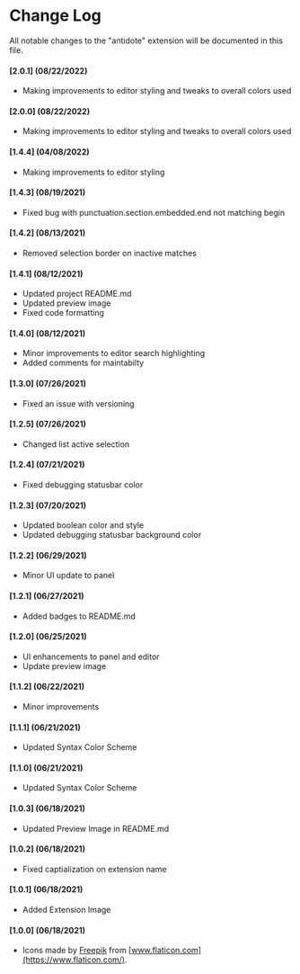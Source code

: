 # Change Log

All notable changes to the "antidote" extension will be documented in this file.

#### [2.0.1] (08/22/2022)
- Making improvements to editor styling and tweaks to overall colors used

#### [2.0.0] (08/22/2022)
- Making improvements to editor styling and tweaks to overall colors used

#### [1.4.4] (04/08/2022)
- Making improvements to editor styling

#### [1.4.3] (08/19/2021)
- Fixed bug with punctuation.section.embedded.end not matching begin

#### [1.4.2] (08/13/2021)
- Removed selection border on inactive matches

#### [1.4.1] (08/12/2021)
- Updated project README.md
- Updated preview image
- Fixed code formatting

#### [1.4.0] (08/12/2021)
- Minor improvements to editor search highlighting
- Added comments for maintabilty

#### [1.3.0] (07/26/2021)
- Fixed an issue with versioning

#### [1.2.5] (07/26/2021)
- Changed list active selection

#### [1.2.4] (07/21/2021)
- Fixed debugging statusbar color

#### [1.2.3] (07/20/2021)
- Updated boolean color and style
- Updated debugging statusbar background color

#### [1.2.2] (06/29/2021)
- Minor UI update to panel

#### [1.2.1] (06/27/2021)
- Added badges to README.md

#### [1.2.0] (06/25/2021)
- UI enhancements to panel and editor
- Update preview image

#### [1.1.2] (06/22/2021)
- Minor improvements

#### [1.1.1] (06/21/2021)
- Updated Syntax Color Scheme

#### [1.1.0] (06/21/2021)
- Updated Syntax Color Scheme

#### [1.0.3] (06/18/2021)
- Updated Preview Image in README.md

#### [1.0.2] (06/18/2021)
- Fixed captialization on extension name

#### [1.0.1] (06/18/2021)
- Added Extension Image

#### [1.0.0] (06/18/2021)
- Icons made by [Freepik](https://www.freepik.com) from [www.flaticon.com](https://www.flaticon.com/).
